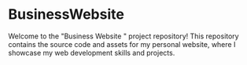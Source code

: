 # BusinessWebsite
Welcome to the "Business Website " project repository! This repository contains the source code and assets for my personal website, where I showcase my web development skills and projects.

